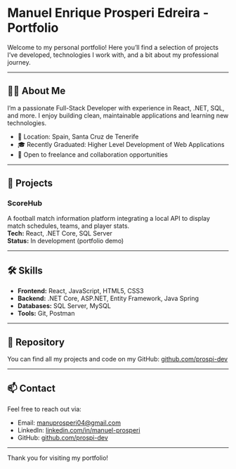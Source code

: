 # Manuel Enrique Prosperi Edreira - Portfolio

Welcome to my personal portfolio! Here you’ll find a selection of projects I’ve developed, technologies I work with, and a bit about my professional journey.

---

## 👨‍💻 About Me

I’m a passionate Full-Stack Developer with experience in React, .NET, SQL, and more. I enjoy building clean, maintainable applications and learning new technologies.

- 📍 Location: Spain, Santa Cruz de Tenerife
- 🎓 Recently Graduated: Higher Level Development of Web Applications
- 💼 Open to freelance and collaboration opportunities

---

## 🚀 Projects

### ScoreHub
A football match information platform integrating a local API to display match schedules, teams, and player stats.  
**Tech:** React, .NET Core, SQL Server  
**Status:** In development (portfolio demo)

---

## 🛠️ Skills

- **Frontend:** React, JavaScript, HTML5, CSS3  
- **Backend:** .NET Core, ASP.NET, Entity Framework, Java Spring  
- **Databases:** SQL Server, MySQL  
- **Tools:** Git, Postman

---

## 📂 Repository

You can find all my projects and code on my GitHub: [github.com/prospi-dev](https://github.com/prospi-dev)

---

## 📫 Contact

Feel free to reach out via:  
- Email: manuprosperi04@gmail.com 
- LinkedIn: [linkedin.com/in/manuel-prosperi](https://www.linkedin.com/in/manuel-prosperi-664425274/)  
- GitHub: [github.com/prospi-dev](https://github.com/prospi-dev)

---

Thank you for visiting my portfolio!
